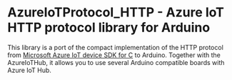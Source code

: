 # AzureIoTProtocol_HTTP - Azure IoT HTTP protocol library for Arduino

This library is a port of the compact implementation of the HTTP protocol from [Microsoft Azure IoT device SDK for C](https://github.com/Azure/azure-iot-sdks/blob/master/c/readme.md) to Arduino. Together with the AzureIoTHub, it allows you to use several Arduino compatible boards with Azure IoT Hub.
